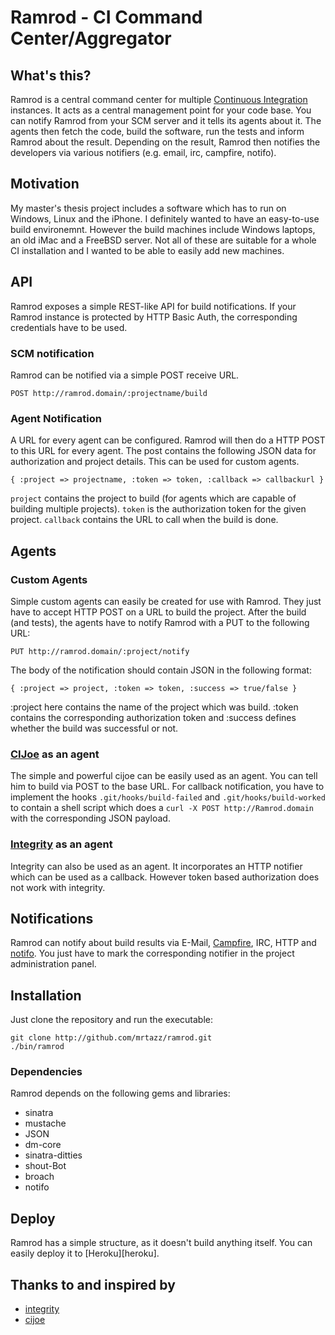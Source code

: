 # Ramrod - CI Command Center/Aggregator

## What's this?
Ramrod is a central command center for multiple [Continuous Integration][ci]
instances. It acts as a central management point for your code base. You can
notify Ramrod from your SCM server and it tells its agents about it. The
agents then fetch the code, build the software, run the tests and inform
Ramrod about the result. Depending on the result, Ramrod then notifies
the developers via various notifiers (e.g. email, irc, campfire, notifo).

## Motivation
My master's thesis project includes a software which has to run on Windows,
Linux and the iPhone. I definitely wanted to have an easy-to-use build
environemnt. However the build machines include Windows laptops, an old iMac
and a FreeBSD server. Not all of these are suitable for a whole CI installation
and I wanted to be able to easily add new machines.

## API
Ramrod exposes a simple REST-like API for build notifications. If your
Ramrod instance is protected by HTTP Basic Auth, the corresponding
credentials have to be used.

### SCM notification
Ramrod can be notified via a simple POST receive URL.

    POST http://ramrod.domain/:projectname/build

### Agent Notification
A URL for every agent can be configured. Ramrod will then do a HTTP POST to
this URL for every agent.
The post contains the following JSON data for authorization and project
details. This can be used for custom agents.

    { :project => projectname, :token => token, :callback => callbackurl }

`project` contains the project to build (for agents which are capable of
building multiple projects). `token` is the authorization token for the given
project. `callback` contains the URL to call when the build is done.

## Agents

### Custom Agents
Simple custom agents can easily be created for use with Ramrod.
They just have to accept HTTP POST on a URL to build the project. After the
build (and tests), the agents have to notify Ramrod with a PUT to the
following URL:

    PUT http://ramrod.domain/:project/notify

The body of the notification should contain JSON in the following format:

    { :project => project, :token => token, :success => true/false }

:project here contains the name of the project which was build. :token contains
the corresponding authorization token and :success defines whether the build
was successful or not.


### [CIJoe][cijoe] as an agent
The simple and powerful cijoe can be easily used as an agent. You can tell him
to build via POST to the base URL. For callback notification, you have to
implement the hooks `.git/hooks/build-failed` and `.git/hooks/build-worked` to
contain a shell script which does a `curl -X POST http://Ramrod.domain` with
the corresponding JSON payload.


### [Integrity][integrity] as an agent
Integrity can also be used as an agent. It incorporates an HTTP notifier which
can be used as a callback. However token based authorization does not work with
integrity.

## Notifications
Ramrod can notify about build results via E-Mail, [Campfire][campfire], IRC,
HTTP and [notifo][notifo]. You just have to mark the corresponding notifier in
the project administration panel.


## Installation
Just clone the repository and run the executable:

    git clone http://github.com/mrtazz/ramrod.git
    ./bin/ramrod

### Dependencies
Ramrod depends on the following gems and libraries:

* sinatra
* mustache
* JSON
* dm-core
* sinatra-ditties
* shout-Bot
* broach
* notifo

## Deploy
Ramrod has a simple structure, as it doesn't build anything itself. You can
easily deploy it to [Heroku][heroku].

## Thanks to and inspired by

* [integrity][integrity]
* [cijoe][cijoe]



[ci]: http://en.wikipedia.org/wiki/Continuous_integration
[integrity]: http://integrityapp.com/
[cijoe]: http://github.com/defunkt/cijoe
[notifo]: http://notifo.com
[campfire]: http://campfirenow.com/
